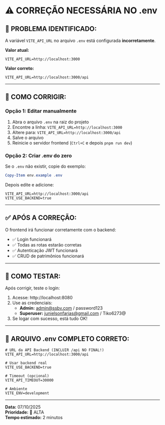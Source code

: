 # ⚠️ CORREÇÃO NECESSÁRIA NO .env

## 🚨 PROBLEMA IDENTIFICADO:

A variável `VITE_API_URL` no arquivo `.env` está configurada **incorretamente**.

**Valor atual:**
```
VITE_API_URL=http://localhost:3000
```

**Valor correto:**
```
VITE_API_URL=http://localhost:3000/api
```

---

## 🔧 COMO CORRIGIR:

### **Opção 1: Editar manualmente**

1. Abra o arquivo `.env` na raiz do projeto
2. Encontre a linha: `VITE_API_URL=http://localhost:3000`
3. Altere para: `VITE_API_URL=http://localhost:3000/api`
4. Salve o arquivo
5. Reinicie o servidor frontend (`Ctrl+C` e depois `pnpm run dev`)

### **Opção 2: Criar .env do zero**

Se o `.env` não existir, copie do exemplo:

```powershell
Copy-Item env.example .env
```

Depois edite e adicione:
```
VITE_API_URL=http://localhost:3000/api
VITE_USE_BACKEND=true
```

---

## ✅ APÓS A CORREÇÃO:

O frontend irá funcionar corretamente com o backend:

- ✅ Login funcionará
- ✅ Todas as rotas estarão corretas
- ✅ Autenticação JWT funcionará
- ✅ CRUD de patrimônios funcionará

---

## 🧪 COMO TESTAR:

Após corrigir, teste o login:

1. Acesse: http://localhost:8080
2. Use as credenciais:
   - **Admin:** admin@ssbv.com / password123
   - **Superuser:** junielsonfarias@gmail.com / Tiko6273@
3. Se logar com sucesso, está tudo OK!

---

## 📝 ARQUIVO .env COMPLETO CORRETO:

```env
# URL da API Backend (INCLUIR /api NO FINAL!)
VITE_API_URL=http://localhost:3000/api

# Usar backend real
VITE_USE_BACKEND=true

# Timeout (opcional)
VITE_API_TIMEOUT=30000

# Ambiente
VITE_ENV=development
```

---

**Data:** 07/10/2025  
**Prioridade:** 🔴 ALTA  
**Tempo estimado:** 2 minutos

